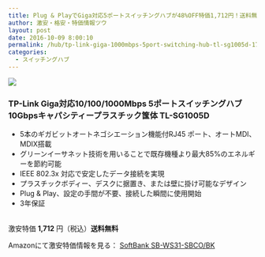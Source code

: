 ```yaml
---
title: Plug & PlayでGiga対応5ポートスイッチングハブが48%OFF特価1,712円！送料無料！
author: 激安・格安・特価情報ツウ
layout: post
date: 2016-10-09 8:00:10
permalink: /hub/tp-link-giga-1000mbps-5port-switching-hub-tl-sg1005d-1712-amazon.html
categories:
  - スイッチングハブ
---
```


<div class="img-bg2 img_L">
<a  href="https://www.amazon.co.jp/gp/product/B01BDABPYK/ref=as_li_qf_sp_asin_il?ie=UTF8&camp=247&creative=1211&creativeASIN=B01BDABPYK&linkCode=as2&tag=tokkajohotsu-22" target="_blank"><img border="0" src="//ws-fe.amazon-adsystem.com/widgets/q?_encoding=UTF8&ASIN=B01BDABPYK&Format=_SL250_&ID=AsinImage&MarketPlace=JP&ServiceVersion=20070822&WS=1&tag=tokkajohotsu-22" ></a><img src="//ir-jp.amazon-adsystem.com/e/ir?t=tokkajohotsu-22&l=as2&o=9&a=B01BDABPYK" width="1" height="1" border="0" alt="" style="border:none !important; margin:0px !important;" />
</div>

### TP-Link Giga対応10/100/1000Mbps 5ポートスイッチングハブ10Gbpsキャパシティープラスチック筺体 TL-SG1005D
<!--more-->

* 5本のギガビットオートネゴシエーション機能付RJ45 ポート、オートMDI、MDIX搭載
* グリーンイーサネット技術を用いることで既存機種より最大85%のエネルギーを節約可能
* IEEE 802.3x 対応で安定したデータ接続を実現
* プラスチックボディー、デスクに据置き、または壁に掛け可能なデザイン
* Plug & Play、設定の手間が不要、接続した瞬間に使用開始
* 3年保証

<br clear="all" />激安特価 <span class="tokka-price"><strong>1,712</strong></span> 円（税込）**送料無料**

Amazonにて激安特価情報を見る： <span class="fs150p"><a href="https://www.amazon.co.jp/gp/product/B01BDABPYK/ref=as_li_qf_sp_asin_il?ie=UTF8&camp=247&creative=1211&creativeASIN=B01BDABPYK&linkCode=as2&tag=tokkajohotsu-22" target="_blank">SoftBank SB-WS31-SBCO/BK</a></span>
